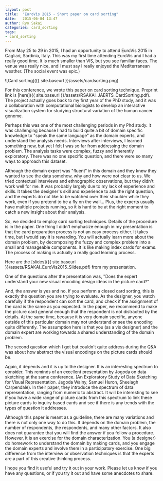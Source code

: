 ```yaml
---
layout: post
title:  "EuroVis 2015 - Short paper on card sorting"
date:   2015-06-04 13:47
author: Ryo Sakai
categories: card_sorting
tags:
- card_sorting
---
```

From May 25 to 29 in 2015, I had an opportunity to attend EuroVis 2015 in Cagliari, Sardinia, Italy. This was my first time attending EuroVis and I had a really good time. It is much smaller than VIS, but you see familiar faces. The venue was really nice, and I must say I really enjoyed the Mediterranean weather. (The social event was epic.)

![Card sorting]({{ site.baseurl }}/assets/cardsorting.png)

For this conference, we wrote this paper on card sorting technique. Preprint link is [here]({{ site.baseurl }}/assets/RSAKAI_JAERTS_CardSorting.pdf). The project actually goes back to my first year of the PhD study, and it was a collaboration with computational biologists to develop an interactive visualization system for studying structural variation of the human cancer genome.

Perhaps this was one of the most challenging periods in my Phd study. It was challenging because I had to build quite a bit of domain specific knowledge to "speak the same language" as the domain experts, and understand the analysis needs. Interviews after interviews, I learned something new, but yet I felt I was so far from addressing the domain problem. The analysis tasks were complex, fuzzy and inherently exploratory. There was no one specific question, and there were so many ways to approach this dataset.

Although the domain expert was "fluent" in this domain and they knew they wanted to see the data somehow, why and how were not clear to us. We tried contextual interviews and ethnographic observations, but they didn't work well for me. It was probably largely due to my lack of experience and skills. It takes the designer's skill and experience to ask the right question, and the experts do not like to be watched over their shoulder while they work, even if you pretend to be a fly on the wall... Plus, the experts usually have multiple projects running, so it is hard to be at the right moment to catch a new insight about their analysis.

So, we decided to employ card sorting techniques. Details of the procedure is in the paper. One thing I didn't emphasize enough in my presentation is that the card preparation process is not an easy process either. It takes time, but I would say it is rewarding. You will actually learn more about the domain problem, by decomposing the fuzzy and complex problem into a small and manageable components. It is like making index cards for exams. The process of making is actually a really good learning process.

Here are the [slides]({{ site.baseurl }}/assets/RSAKAI_EuroVis2015_Slides.pdf) from my presentation.

One of the questions after the presentation was, "Does the expert understand your new visual encoding design ideas in the picture card?"

And, the answer is yes and no. If you perform a closed card sorting, this is exactly the question you are trying to evaluate. As the designer, you watch carefully if the respondent can sort the card, and check if the assignment of the card is the same as you expected. In the paper, we recommend to make the picture card general enough that the respondent is not distracted by the details. At the same time, because it is very domain specific, anyone outside of this particular domain may not understand or see the encoding quite differently. The assumption here is that you (as a vis designer) and the domain expert are working towards a shared understanding of the domain problem.

The second question which I got but couldn't quite address during the Q&A was about how abstract the visual encodings on the picture cards should be.

Again, it depends and it is up to the designer. It is an interesting spectrum to consider. This reminds of an excellent presentation by Jogoda on data sketching at the same conference. (An Exploratory Study of Data Sketching for Visual Representation. Jagoda Walny, Samuel Huron, Sheelagh Carpendale). In their paper, they introduce the spectrum of data representation, ranging from numeric to abstract. It will be interesting to see if you have a wide range of picture cards from this spectrum to link these picture cards to inquiry based cards and see if there is any trends with the types of question it addresses.

Although this paper is meant as a guideline, there are many variations and there is not only one way to do this. It depends on the domain problem, the number of respondents, the respondents, and many other factors. It also does not guarantee that you will find the answer if you follow a procedure. However, it is an exercise for the domain characterization. You (a designer) do homework to understand the domain by making cards, and you engage the domain experts and involve them in a participatory exercise. One big difference from the interview or observation techniques is that the experts are a part of this creative thinking process.

I hope you find it useful and try it out in your work. Please let us know if you have any questions, or if you try it out and have some anecdotes to share.
